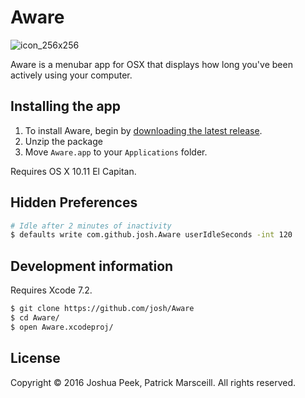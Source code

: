# Aware
![icon_256x256](https://cloud.githubusercontent.com/assets/896475/12147215/c598f528-b465-11e5-8b69-02b5cf823f06.png)

Aware is a menubar app for OSX that displays how long you've been actively using your computer.

## Installing the app

1. To install Aware, begin by [downloading the latest release](https://github.com/josh/Aware/releases/latest/). 
2. Unzip the package
3. Move `Aware.app` to your `Applications` folder.

Requires OS X 10.11 El Capitan.

## Hidden Preferences

``` sh
# Idle after 2 minutes of inactivity
$ defaults write com.github.josh.Aware userIdleSeconds -int 120
```

## Development information

Requires Xcode 7.2.

``` sh
$ git clone https://github.com/josh/Aware
$ cd Aware/
$ open Aware.xcodeproj/
```

## License

Copyright © 2016 Joshua Peek, Patrick Marsceill. All rights reserved.
